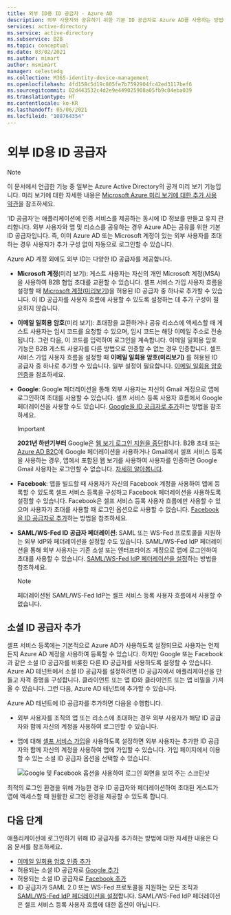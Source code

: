 ```yaml
---
title: 외부 ID용 ID 공급자 - Azure AD
description: 외부 사용자와 공유하기 위한 기본 ID 공급자로 Azure AD를 사용하는 방법에 대해 알아봅니다.
services: active-directory
ms.service: active-directory
ms.subservice: B2B
ms.topic: conceptual
ms.date: 03/02/2021
ms.author: mimart
author: msmimart
manager: celestedg
ms.collection: M365-identity-device-management
ms.openlocfilehash: 4fd158c5d19c805fe7b7592904fc42ed3117bef6
ms.sourcegitcommit: 02d443532c4d2e9e449025908a05fb9c84eba039
ms.translationtype: HT
ms.contentlocale: ko-KR
ms.lasthandoff: 05/06/2021
ms.locfileid: "108764354"
---
```

# <a name="identity-providers-for-external-identities"></a>외부 ID용 ID 공급자

> [!NOTE]
> 이 문서에서 언급한 기능 중 일부는 Azure Active Directory의 공개 미리 보기 기능입니다. 미리 보기에 대한 자세한 내용은 [Microsoft Azure 미리 보기에 대한 추가 사용 약관](https://azure.microsoft.com/support/legal/preview-supplemental-terms/)을 참조하세요.

‘ID 공급자’는 애플리케이션에 인증 서비스를 제공하는 동시에 ID 정보를 만들고 유지 관리합니다. 외부 사용자와 앱 및 리소스를 공유하는 경우 Azure AD는 공유를 위한 기본 ID 공급자입니다. 즉, 이미 Azure AD 또는 Microsoft 계정이 있는 외부 사용자를 초대하는 경우 사용자가 추가 구성 없이 자동으로 로그인할 수 있습니다.

Azure AD 계정 외에도 외부 ID는 다양한 ID 공급자를 제공합니다.

- **Microsoft 계정**(미리 보기): 게스트 사용자는 자신의 개인 Microsoft 계정(MSA)을 사용하여 B2B 협업 초대를 교환할 수 있습니다. 셀프 서비스 가입 사용자 흐름을 설정할 때 [Microsoft 계정(미리보기)](microsoft-account.md)을 허용된 ID 공급자 중 하나로 추가할 수 있습니다. 이 ID 공급자를 사용자 흐름에 사용할 수 있도록 설정하는 데 추가 구성이 필요하지 않습니다.

- **이메일 일회용 암호**(미리 보기): 초대장을 교환하거나 공유 리소스에 액세스할 때 게스트 사용자는 임시 코드를 요청할 수 있으며, 임시 코드는 해당 이메일 주소로 전송됩니다. 그런 다음, 이 코드를 입력하여 로그인을 계속합니다. 이메일 일회용 암호 기능은 B2B 게스트 사용자를 다른 방법으로 인증할 수 없는 경우 인증합니다. 셀프 서비스 가입 사용자 흐름을 설정할 때 **이메일 일회용 암호(미리보기)** 를 허용된 ID 공급자 중 하나로 추가할 수 있습니다. 일부 설정이 필요합니다. [이메일 일회용 암호 인증](one-time-passcode.md)을 참조하세요.

- **Google**: Google 페더레이션을 통해 외부 사용자는 자신의 Gmail 계정으로 앱에 로그인하여 초대를 사용할 수 있습니다. 셀프 서비스 등록 사용자 흐름에서 Google 페더레이션을 사용할 수도 있습니다. [Google을 ID 공급자로 추가](google-federation.md)하는 방법을 참조하세요.
   > [!IMPORTANT]
   > **2021년 하반기부터** Google은 [웹 보기 로그인 지원을 중단](https://developers.googleblog.com/2016/08/modernizing-oauth-interactions-in-native-apps.html)합니다. B2B 초대 또는 [Azure AD B2C](../../active-directory-b2c/identity-provider-google.md)에 Google 페더레이션을 사용하거나 Gmail에서 셀프 서비스 등록을 사용하는 경우, 앱에서 포함된 웹 보기를 사용하여 사용자를 인증하면 Google Gmail 사용자는 로그인할 수 없습니다. [자세히 알아봅니다](google-federation.md#deprecation-of-web-view-sign-in-support).

- **Facebook**: 앱을 빌드할 때 사용자가 자신의 Facebook 계정을 사용하여 앱에 등록할 수 있도록 셀프 서비스 등록을 구성하고 Facebook 페더레이션을 사용하도록 설정할 수 있습니다. Facebook은 셀프 서비스 등록 사용자 흐름에만 사용할 수 있으며 사용자가 초대를 사용할 때 로그인 옵션으로 사용할 수 없습니다. [Facebook을 ID 공급자로 추가](facebook-federation.md)하는 방법을 참조하세요.

- **SAML/WS-Fed ID 공급자 페더레이션**: SAML 또는 WS-Fed 프로토콜을 지원하는 외부 IdP와 페더레이션을 설정할 수도 있습니다. SAML/WS-Fed IdP 페더레이션을 통해 외부 사용자는 기존 소셜 또는 엔터프라이즈 계정으로 앱에 로그인하여 초대를 사용할 수 있습니다. [SAML/WS-Fed IdP 페더레이션을 설정](direct-federation.md)하는 방법을 참조하세요.
   > [!NOTE]
   > 페더레이션된 SAML/WS-Fed IdP는 셀프 서비스 등록 사용자 흐름에서 사용할 수 없습니다.

## <a name="adding-social-identity-providers"></a>소셜 ID 공급자 추가

셀프 서비스 등록에는 기본적으로 Azure AD가 사용하도록 설정되므로 사용자는 언제든지 Azure AD 계정을 사용하여 등록할 수 있습니다. 하지만 Google 또는 Facebook과 같은 소셜 ID 공급자를 비롯한 다른 ID 공급자를 사용하도록 설정할 수 있습니다. Azure AD 테넌트에서 소셜 ID 공급자를 설정하려면 ID 공급자에서 애플리케이션을 만들고 자격 증명을 구성합니다. 클라이언트 또는 앱 ID와 클라이언트 또는 앱 비밀을 가져올 수 있습니다. 그런 다음, Azure AD 테넌트에 추가할 수 있습니다.

Azure AD 테넌트에 ID 공급자를 추가하면 다음을 수행합니다.

- 외부 사용자를 조직의 앱 또는 리소스에 초대하는 경우 외부 사용자가 해당 ID 공급자와 함께 자신의 계정을 사용하여 로그인할 수 있습니다.
- 앱에 대해 [셀프 서비스 가입](self-service-sign-up-overview.md)을 사용하도록 설정하면 외부 사용자는 추가한 ID 공급자와 함께 자신의 계정을 사용하여 앱에 가입할 수 있습니다. 가입 페이지에서 이용할 수 있는 소셜 ID 공급자 옵션을 선택할 수 있습니다.

   ![Google 및 Facebook 옵션을 사용하여 로그인 화면을 보여 주는 스크린샷](media/identity-providers/sign-in-with-social-identity.png)

최적의 로그인 환경을 위해 가능한 경우 ID 공급자와 페더레이션하여 초대된 게스트가 앱에 액세스할 때 원활한 로그인 환경을 제공할 수 있도록 합니다.  

## <a name="next-steps"></a>다음 단계

애플리케이션에 로그인하기 위해 ID 공급자를 추가하는 방법에 대한 자세한 내용은 다음 문서를 참조하세요.

- [이메일 일회용 암호 인증 추가](one-time-passcode.md)
- 허용되는 소셜 ID 공급자로 [Google 추가](google-federation.md)
- 허용되는 소셜 ID 공급자로 [Facebook 추가](facebook-federation.md)
- ID 공급자가 SAML 2.0 또는 WS-Fed 프로토콜을 지원하는 모든 조직과 [SAML/WS-Fed IdP 페더레이션을 설정](direct-federation.md)합니다. SAML/WS-Fed IdP 페더레이션은 셀프 서비스 등록 사용자 흐름에 대한 옵션이 아닙니다.
